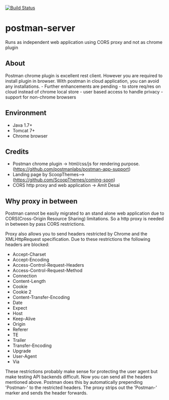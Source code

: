 [![Build Status](https://travis-ci.org/amitdesai03/postman-server.svg)](https://travis-ci.org/amitdesai03/postman-server)

# postman-server
Runs as independent web application using CORS proxy and not as chrome plugin

## About
Postman chrome plugin is excellent rest client. 
However you are required to install plugin in browser.
With postman in cloud application, you can avoid any installations.
    - Further enhancements are pending
        - to store req/res on cloud instead of chrome local store
        - user based access to handle privacy
        - support for non-chrome browsers
    
## Environment
- Java 1.7+
- Tomcat 7+
- Chrome browser

## Credits
- Postman chrome plugin -> html/css/js for rendering purpose. (https://github.com/postmanlabs/postman-app-support)
- Landing page by ScoopThemes--> (https://github.com/ScoopThemes/coming-soon)
- CORS http proxy and web application -> Amit Desai

## Why proxy in between
Postman cannot be easily migrated to an stand alone web application due to CORS(Cross-Origin Resource Sharing) limitations.
So a http proxy is needed in between by pass CORS restrictions.

Proxy also allows you to send headers restricted by Chrome and the XMLHttpRequest specification. Due to these restrictions the following headers are blocked:

- Accept-Charset
- Accept-Encoding
- Access-Control-Request-Headers
- Access-Control-Request-Method
- Connection
- Content-Length
- Cookie
- Cookie 2
- Content-Transfer-Encoding
- Date
- Expect
- Host
- Keep-Alive
- Origin
- Referer
- TE
- Trailer
- Transfer-Encoding
- Upgrade
- User-Agent
- Via

These restrictions probably make sense for protecting the user agent but make testing API backends difficult.
Now you can send all the headers mentioned above. Postman does this by automatically prepending 'Postman-' to the restricted headers. The proxy strips out the 'Postman-' marker and sends the header forwards.
